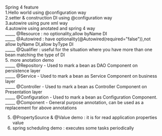 Spring 4 feature <br /> 
1.Hello world using @configuration way <br />
2.setter & construction DI using @configuration way <br />
3.autowire using pure xml way <br />
4.autowire using anotated and spring 4 way <br />
 _____ @Resource : no optionality,allow byName DI <br />
 _____ @Autowired : have optionality(@Autowired(required="false")),not allow byName DI,allow byType DI <br />
 _____  @Qualifier : useful for the situation where you have more than one bean matching the type of DI <br />
5. more anotation demo<br />
_____	@Repository - Used to mark a bean as DAO Component on persistence layer<br />
_____	@Service - Used to mark a bean as Service Component on business layer<br />
_____	@Controller - Used to mark a bean as Controller Component on Presentation layer<br />
_____	@Configuration - Used to mark a bean as Configuration Component.<br />
_____	@Component - General purpose annotation, can be used as a replacement for above annotations   <br />  

5. @PropertySource & @Value demo :  it is for read application properties value<br />
6. spring scheduling demo :  executes some tasks periodically <br />
